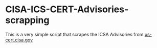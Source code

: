 # CISA-ICS-CERT-Advisories-scrapping
This is a very simple script that scrapes the ICSA Advisories from [us-cert.cisa.gov](https://us-cert.cisa.gov/ics/advisories?items_per_page=All)
